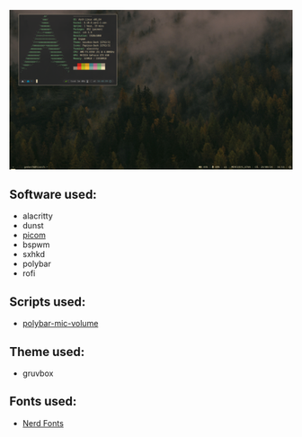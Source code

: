 ![cool image](/images/screenshot.png?raw=true "How it should look")

## Software used:
- alacritty
- dunst
- [picom](https://github.com/fdev31/picom)
- bspwm
- sxhkd
- polybar
- rofi

## Scripts used:
- [polybar-mic-volume](https://github.com/MarcDonald/polybar-mic-volume)

## Theme used:
- gruvbox

## Fonts used:
- [Nerd Fonts](https://www.nerdfonts.com/)
